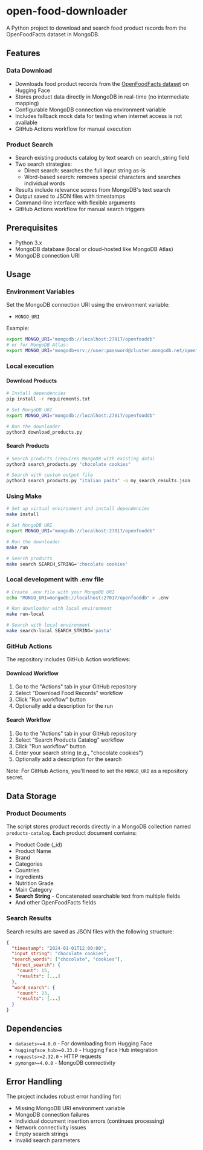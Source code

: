 # open-food-downloader

A Python project to download and search food product records from the OpenFoodFacts dataset in MongoDB.

## Features

### Data Download
- Downloads food product records from the [OpenFoodFacts dataset](https://huggingface.co/datasets/openfoodfacts/product-database) on Hugging Face
- Stores product data directly in MongoDB in real-time (no intermediate mapping)
- Configurable MongoDB connection via environment variable
- Includes fallback mock data for testing when internet access is not available
- GitHub Actions workflow for manual execution

### Product Search
- Search existing products catalog by text search on search_string field
- Two search strategies:
  - Direct search: searches the full input string as-is
  - Word-based search: removes special characters and searches individual words
- Results include relevance scores from MongoDB's text search
- Output saved to JSON files with timestamps
- Command-line interface with flexible arguments
- GitHub Actions workflow for manual search triggers

## Prerequisites

- Python 3.x
- MongoDB database (local or cloud-hosted like MongoDB Atlas)
- MongoDB connection URI

## Usage

### Environment Variables

Set the MongoDB connection URI using the environment variable:
- `MONGO_URI`

Example:
```bash
export MONGO_URI="mongodb://localhost:27017/openfooddb"
# or for MongoDB Atlas:
export MONGO_URI="mongodb+srv://user:password@cluster.mongodb.net/openfooddb"
```

### Local execution

#### Download Products
```bash
# Install dependencies
pip install -r requirements.txt

# Set MongoDB URI
export MONGO_URI="mongodb://localhost:27017/openfooddb"

# Run the downloader
python3 download_products.py
```

#### Search Products
```bash
# Search products (requires MongoDB with existing data)
python3 search_products.py "chocolate cookies"

# Search with custom output file
python3 search_products.py "italian pasta" -o my_search_results.json
```

### Using Make

```bash
# Set up virtual environment and install dependencies
make install

# Set MongoDB URI
export MONGO_URI="mongodb://localhost:27017/openfooddb"

# Run the downloader
make run

# Search products
make search SEARCH_STRING='chocolate cookies'
```

### Local development with .env file

```bash
# Create .env file with your MongoDB URI
echo "MONGO_URI=mongodb://localhost:27017/openfooddb" > .env

# Run downloader with local environment
make run-local

# Search with local environment
make search-local SEARCH_STRING='pasta'
```

### GitHub Actions

The repository includes GitHub Action workflows:

#### Download Workflow
1. Go to the "Actions" tab in your GitHub repository
2. Select "Download Food Records" workflow  
3. Click "Run workflow" button
4. Optionally add a description for the run

#### Search Workflow
1. Go to the "Actions" tab in your GitHub repository
2. Select "Search Products Catalog" workflow
3. Click "Run workflow" button
4. Enter your search string (e.g., "chocolate cookies")
5. Optionally add a description for the search

Note: For GitHub Actions, you'll need to set the `MONGO_URI` as a repository secret.

## Data Storage

### Product Documents
The script stores product records directly in a MongoDB collection named `products-catalog`. Each product document contains:
- Product Code (_id)
- Product Name  
- Brand
- Categories
- Countries  
- Ingredients
- Nutrition Grade
- Main Category
- **Search String** - Concatenated searchable text from multiple fields
- And other OpenFoodFacts fields

### Search Results
Search results are saved as JSON files with the following structure:
```json
{
  "timestamp": "2024-01-01T12:00:00",
  "input_string": "chocolate cookies",
  "search_words": ["chocolate", "cookies"],
  "direct_search": {
    "count": 15,
    "results": [...]
  },
  "word_search": {
    "count": 23,
    "results": [...]
  }
}
```

## Dependencies

- `datasets>=4.0.0` - For downloading from Hugging Face
- `huggingface_hub>=0.33.0` - Hugging Face Hub integration
- `requests>=2.32.0` - HTTP requests
- `pymongo>=4.0.0` - MongoDB connectivity

## Error Handling

The project includes robust error handling for:
- Missing MongoDB URI environment variable
- MongoDB connection failures
- Individual document insertion errors (continues processing)
- Network connectivity issues
- Empty search strings
- Invalid search parameters